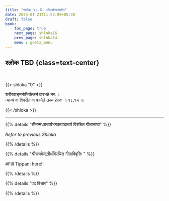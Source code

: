 ```yaml
---
title: "श्लोक १८.X- मोक्षसंन्यसयोग"
date: 2024-01-21T11:53:09+05:30
draft: false
book:
    toc_page: true
    next_page: shloka16
    prev_page: shloka14
    menu : geeta_menu
---
```




## श्लोक TBD {class=text-center}

<br/>

{{< shloka  "0"  >}}

शरीरवाङ्मनोभिर्यत्कर्म प्रारभते नरः ।  
न्याय्यं वा विपरीतं वा पञ्चैते तस्य हेतवः ॥ १८.१५ ॥

{{< /shloka >}}

---


{{% details "श्रीमन्मध्वाचार्यभगवत्पादाचर्य विरचित  गीताभाष्य" %}}

*Refer to previous Shloka*

{{% /details %}}



{{% details "श्रीराघवेन्द्रतीर्थविरचित गीताविवृत्तिः " %}}

#Fill  Tippani here!!

{{% /details %}}



{{% details "पद विचार" %}}


{{% /details %}}
